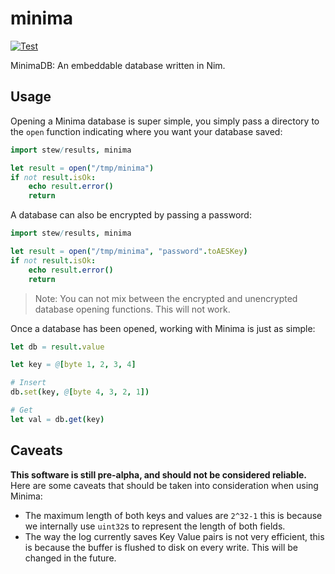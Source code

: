 # minima

[![Test](https://github.com/decanus/minima/workflows/Test/badge.svg)](https://github.com/decanus/minima/actions?query=workflow%3ATest)

MinimaDB: An embeddable database written in Nim.

## Usage

Opening a Minima database is super simple, you simply pass a directory to the `open` function indicating where you want your database saved:

```nim
import stew/results, minima

let result = open("/tmp/minima")
if not result.isOk:
    echo result.error()
    return
```

A database can also be encrypted by passing a password:

```nim
import stew/results, minima

let result = open("/tmp/minima", "password".toAESKey)
if not result.isOk:
    echo result.error()
    return
```

> Note: You can not mix between the encrypted and unencrypted database opening functions. This will not work.

Once a database has been opened, working with Minima is just as simple:

```nim
let db = result.value

let key = @[byte 1, 2, 3, 4]

# Insert
db.set(key, @[byte 4, 3, 2, 1])

# Get
let val = db.get(key)
```

## Caveats

**This software is still pre-alpha, and should not be considered reliable.** Here are some caveats that should be taken into consideration when using Minima:
 - The maximum length of both keys and values are `2^32-1` this is because we internally use `uint32`s to represent the length of both fields. 
 - The way the log currently saves Key Value pairs is not very efficient, this is because the buffer is flushed to disk on every write. This will be changed in the future.
